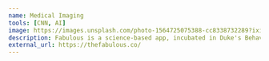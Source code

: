 ```yaml
---
name: Medical Imaging
tools: [CNN, AI]
image: https://images.unsplash.com/photo-1564725075388-cc8338732289?ixid=MXwxMjA3fDB8MHxzZWFyY2h8MTN8fGltYWdpbmd8ZW58MHx8MHw%3D&ixlib=rb-1.2.1&auto=format&fit=crop&w=500&q=60
description: Fabulous is a science-based app, incubated in Duke's Behavioral Economics Lab, that will help you build healthy rituals into your life, just like an elite athlete.
external_url: https://thefabulous.co/
---
```

